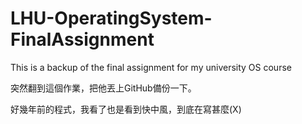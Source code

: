 # LHU-OperatingSystem-FinalAssignment
This is a backup of the final assignment for my university OS course

突然翻到這個作業，把他丟上GitHub備份一下。

好幾年前的程式，我看了也是看到快中風，到底在寫甚麼(X)